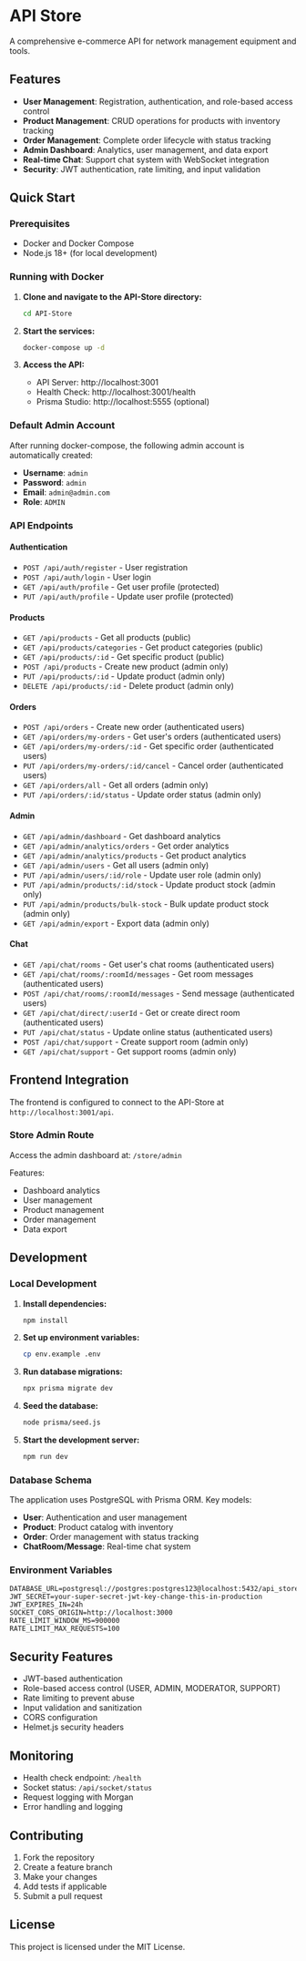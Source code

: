 # API Store

A comprehensive e-commerce API for network management equipment and tools.

## Features

- **User Management**: Registration, authentication, and role-based access control
- **Product Management**: CRUD operations for products with inventory tracking
- **Order Management**: Complete order lifecycle with status tracking
- **Admin Dashboard**: Analytics, user management, and data export
- **Real-time Chat**: Support chat system with WebSocket integration
- **Security**: JWT authentication, rate limiting, and input validation

## Quick Start

### Prerequisites

- Docker and Docker Compose
- Node.js 18+ (for local development)

### Running with Docker

1. **Clone and navigate to the API-Store directory:**

   ```bash
   cd API-Store
   ```

2. **Start the services:**

   ```bash
   docker-compose up -d
   ```

3. **Access the API:**
   - API Server: http://localhost:3001
   - Health Check: http://localhost:3001/health
   - Prisma Studio: http://localhost:5555 (optional)

### Default Admin Account

After running docker-compose, the following admin account is automatically created:

- **Username**: `admin`
- **Password**: `admin`
- **Email**: `admin@admin.com`
- **Role**: `ADMIN`

### API Endpoints

#### Authentication

- `POST /api/auth/register` - User registration
- `POST /api/auth/login` - User login
- `GET /api/auth/profile` - Get user profile (protected)
- `PUT /api/auth/profile` - Update user profile (protected)

#### Products

- `GET /api/products` - Get all products (public)
- `GET /api/products/categories` - Get product categories (public)
- `GET /api/products/:id` - Get specific product (public)
- `POST /api/products` - Create new product (admin only)
- `PUT /api/products/:id` - Update product (admin only)
- `DELETE /api/products/:id` - Delete product (admin only)

#### Orders

- `POST /api/orders` - Create new order (authenticated users)
- `GET /api/orders/my-orders` - Get user's orders (authenticated users)
- `GET /api/orders/my-orders/:id` - Get specific order (authenticated users)
- `PUT /api/orders/my-orders/:id/cancel` - Cancel order (authenticated users)
- `GET /api/orders/all` - Get all orders (admin only)
- `PUT /api/orders/:id/status` - Update order status (admin only)

#### Admin

- `GET /api/admin/dashboard` - Get dashboard analytics
- `GET /api/admin/analytics/orders` - Get order analytics
- `GET /api/admin/analytics/products` - Get product analytics
- `GET /api/admin/users` - Get all users (admin only)
- `PUT /api/admin/users/:id/role` - Update user role (admin only)
- `PUT /api/admin/products/:id/stock` - Update product stock (admin only)
- `PUT /api/admin/products/bulk-stock` - Bulk update product stock (admin only)
- `GET /api/admin/export` - Export data (admin only)

#### Chat

- `GET /api/chat/rooms` - Get user's chat rooms (authenticated users)
- `GET /api/chat/rooms/:roomId/messages` - Get room messages (authenticated users)
- `POST /api/chat/rooms/:roomId/messages` - Send message (authenticated users)
- `GET /api/chat/direct/:userId` - Get or create direct room (authenticated users)
- `PUT /api/chat/status` - Update online status (authenticated users)
- `POST /api/chat/support` - Create support room (admin only)
- `GET /api/chat/support` - Get support rooms (admin only)

## Frontend Integration

The frontend is configured to connect to the API-Store at `http://localhost:3001/api`.

### Store Admin Route

Access the admin dashboard at: `/store/admin`

Features:

- Dashboard analytics
- User management
- Product management
- Order management
- Data export

## Development

### Local Development

1. **Install dependencies:**

   ```bash
   npm install
   ```

2. **Set up environment variables:**

   ```bash
   cp env.example .env
   ```

3. **Run database migrations:**

   ```bash
   npx prisma migrate dev
   ```

4. **Seed the database:**

   ```bash
   node prisma/seed.js
   ```

5. **Start the development server:**
   ```bash
   npm run dev
   ```

### Database Schema

The application uses PostgreSQL with Prisma ORM. Key models:

- **User**: Authentication and user management
- **Product**: Product catalog with inventory
- **Order**: Order management with status tracking
- **ChatRoom/Message**: Real-time chat system

### Environment Variables

```env
DATABASE_URL=postgresql://postgres:postgres123@localhost:5432/api_store_db
JWT_SECRET=your-super-secret-jwt-key-change-this-in-production
JWT_EXPIRES_IN=24h
SOCKET_CORS_ORIGIN=http://localhost:3000
RATE_LIMIT_WINDOW_MS=900000
RATE_LIMIT_MAX_REQUESTS=100
```

## Security Features

- JWT-based authentication
- Role-based access control (USER, ADMIN, MODERATOR, SUPPORT)
- Rate limiting to prevent abuse
- Input validation and sanitization
- CORS configuration
- Helmet.js security headers

## Monitoring

- Health check endpoint: `/health`
- Socket status: `/api/socket/status`
- Request logging with Morgan
- Error handling and logging

## Contributing

1. Fork the repository
2. Create a feature branch
3. Make your changes
4. Add tests if applicable
5. Submit a pull request

## License

This project is licensed under the MIT License.
